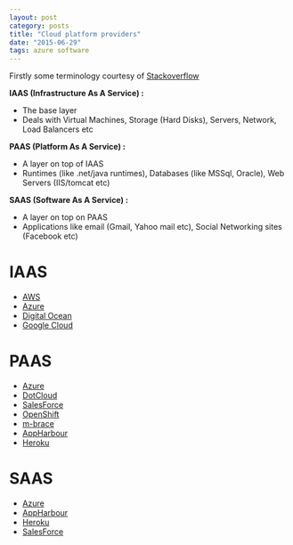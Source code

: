 ```yaml
---
layout: post
category: posts
title: "Cloud platform providers"
date: "2015-06-29"
tags: azure software
---
```


Firstly some terminology courtesy of [Stackoverflow](http://stackoverflow.com/questions/16820336/what-is-saas-paas-and-iaas-with-examples)

**IAAS (Infrastructure As A Service) :**

- The base layer
- Deals with Virtual Machines, Storage (Hard Disks), Servers, Network, Load Balancers etc

**PAAS (Platform As A Service) :**

- A layer on top of IAAS
- Runtimes (like .net/java runtimes), Databases (like MSSql, Oracle), Web Servers (IIS/tomcat etc)

**SAAS (Software As A Service) :**

- A layer on top on PAAS
- Applications like email (Gmail, Yahoo mail etc), Social Networking sites (Facebook etc)

# IAAS

- [AWS](http://aws.amazon.com/)
- [Azure](http://azure.microsoft.com/en-us/)
- [Digital Ocean](https://www.digitalocean.com)
- [Google Cloud](https://cloud.google.com/compute/)

# PAAS

- [Azure](http://blogs.msdn.com/b/hanuk/archive/2013/12/03/which-windows-azure-cloud-architecture-paas-or-iaas.aspx)
- [DotCloud](https://www.dotcloud.com/)
- [SalesForce](https://www.salesforce.com/paas/)
- [OpenShift](https://www.openshift.com/)
- [m-brace](http://www.m-brace.net/)
- [AppHarbour](https://appharbor.com)
- [Heroku](https://www.heroku.com/)

# SAAS

- [Azure](http://www.mexia.com.au/azure-app-service-the-new-cloud-integration-platform/)
- [AppHarbour](https://appharbor.com/page/how-it-works)
- [Heroku](https://www.heroku.com/)
- [SalesForce](https://www.salesforce.com/saas/)
